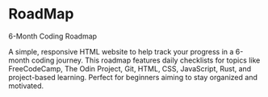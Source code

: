 # RoadMap
6-Month Coding Roadmap

A simple, responsive HTML website to help track your progress in a 6-month coding journey. This roadmap features daily checklists for topics like FreeCodeCamp, The Odin Project, Git, HTML, CSS, JavaScript, Rust, and project-based learning. Perfect for beginners aiming to stay organized and motivated.
